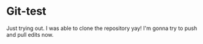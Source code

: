 # Git-test
Just trying out.
I was able to clone the repository yay!
I'm gonna try to push and pull edits now. 